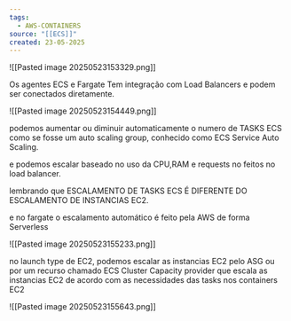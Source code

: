 ```yaml
---
tags:
  - AWS-CONTAINERS
source: "[[ECS]]"
created: 23-05-2025
---
```

![[Pasted image 20250523153329.png]]

Os agentes ECS e Fargate Tem integração com Load Balancers e podem ser conectados diretamente.

![[Pasted image 20250523154449.png]]

podemos aumentar ou diminuir automaticamente o numero de TASKS ECS  como se fosse um auto scaling group, conhecido como ECS Service Auto Scaling.

e podemos escalar baseado no uso da CPU,RAM e requests no feitos no load balancer.

lembrando que ESCALAMENTO DE TASKS ECS É DIFERENTE DO ESCALAMENTO DE INSTANCIAS EC2.

e no fargate o escalamento automático é feito pela AWS de forma Serverless

![[Pasted image 20250523155233.png]]

no launch type de EC2, podemos escalar as instancias EC2 pelo ASG ou por um recurso chamado ECS Cluster Capacity provider que escala as instancias EC2 de acordo com as necessidades das tasks nos containers EC2

![[Pasted image 20250523155643.png]]
